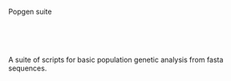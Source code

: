 Popgen suite

<br /> <br /> <br />

A suite of scripts for basic population genetic analysis from fasta sequences.

